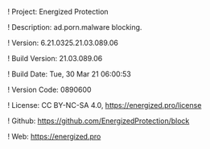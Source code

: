 ! Project: Energized Protection

! Description: ad.porn.malware blocking.

! Version: 6.21.0325.21.03.089.06

! Build Version: 21.03.089.06

! Build Date: Tue, 30 Mar 21 06:00:53

! Version Code: 0890600

! License: CC BY-NC-SA 4.0, https://energized.pro/license

! Github: https://github.com/EnergizedProtection/block

! Web: https://energized.pro
